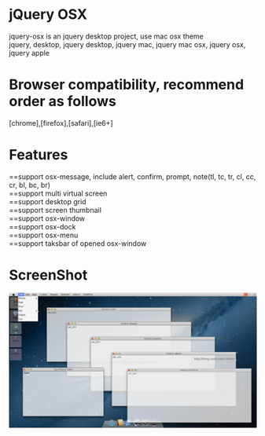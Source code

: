 # jQuery OSX
jquery-osx is an jquery desktop project, use mac osx theme  
jquery, desktop, jquery desktop, jquery mac, jquery mac osx, jquery osx, jquery apple  

# Browser compatibility, recommend order as follows  
[chrome],[firefox],[safari],[ie6+]  

# Features  
==support osx-message, include alert, confirm, prompt, note(tl, tc, tr, cl, cc, cr, bl, bc, br)  
==support multi virtual screen  
==support desktop grid  
==support screen thumbnail  
==support osx-window  
==support osx-dock  
==support osx-menu  
==support taksbar of opened osx-window  

# ScreenShot  
![jquery osx](https://github.com/jelly-liu/jquery-osx/blob/master/ScreenShot.jpg "jquery osx")  
